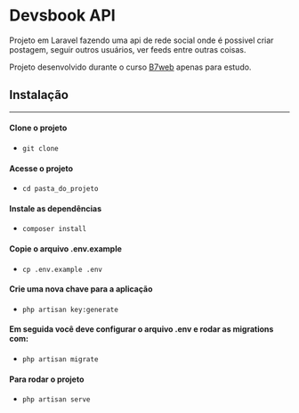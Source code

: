 # Devsbook API
Projeto em Laravel fazendo uma api de rede social onde é possivel criar postagem, seguir outros usuários, ver feeds entre outras coisas.

Projeto desenvolvido durante o curso [B7web](https://b7web.com.br) apenas para estudo.

## Instalação
<hr>

#### Clone o projeto
- `git clone `

#### Acesse o projeto
- `cd pasta_do_projeto`

#### Instale as dependências
- `composer install`

#### Copie o arquivo .env.example
- `cp .env.example .env`

#### Crie uma nova chave para a aplicação
- `php artisan key:generate`

#### Em seguida você deve configurar o arquivo .env e rodar as migrations com:
- `php artisan migrate`

#### Para rodar o projeto
- `php artisan serve`

